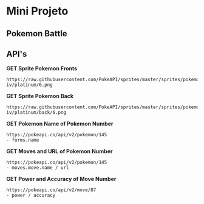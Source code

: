 # Mini Projeto

## Pokemon Battle

## API's

**GET Sprite Pokemon Fronts**
```
https://raw.githubusercontent.com/PokeAPI/sprites/master/sprites/pokemon/versions/generation-iv/platinum/6.png
```

**GET Sprite Pokemon Back**
```
https://raw.githubusercontent.com/PokeAPI/sprites/master/sprites/pokemon/versions/generation-iv/platinum/back/6.png
```

**GET Pokemon Name of Pokemon Number**
```
https://pokeapi.co/api/v2/pokemon/145
- forms.name
```

**GET Moves and URL of Pokemon Number**
```
https://pokeapi.co/api/v2/pokemon/145
- moves.move.name / url
```

**GET Power and Accuracy of Move Number**
```
https://pokeapi.co/api/v2/move/87
- power / accuracy
```
